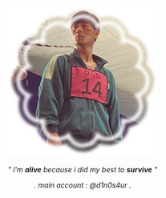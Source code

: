 <p align="center"> 
<img src="35C5BEB9-9084-4006-9633-11242EBD66E0.png">
<p align="center"> 
<t><i>" i'm <b>alive</b> because i did my best to <b>survive</b> "</i></t>
<p align="center"> 
<i><t>. main account : @d1n0s4ur .</t></i>
